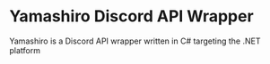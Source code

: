 # Yamashiro Discord API Wrapper
Yamashiro is a Discord API wrapper written in C# targeting the .NET platform